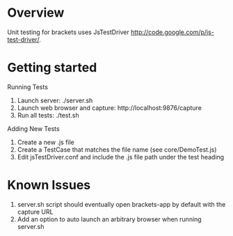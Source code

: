 Overview
========

Unit testing for brackets uses JsTestDriver http://code.google.com/p/js-test-driver/.

Getting started
===============

Running Tests

1) Launch server: ./server.sh
2) Launch web browser and capture: http://localhost:9876/capture
3) Run all tests: ./test.sh

Adding New Tests

1) Create a new .js file
2) Create a TestCase that matches the file name (see core/DemoTest.js)
3) Edit jsTestDriver.conf and include the .js file path under the test heading

Known Issues
============

1) server.sh script should eventually open brackets-app by default with the capture URL
2) Add an option to auto launch an arbitrary browser when running server.sh